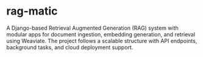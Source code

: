 # rag-matic
A Django-based Retrieval Augmented Generation (RAG) system with modular apps for document ingestion, embedding generation, and retrieval using Weaviate. The project follows a scalable structure with API endpoints, background tasks, and cloud deployment support.
